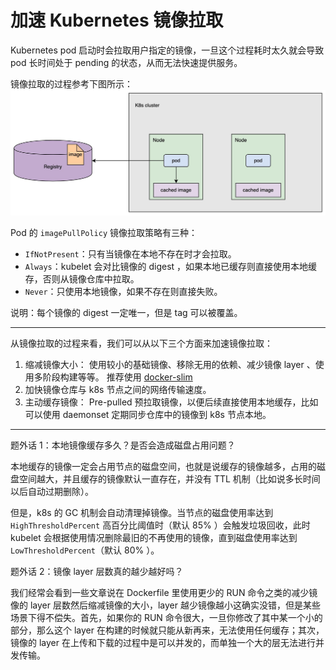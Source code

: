 # 加速 Kubernetes 镜像拉取

Kubernetes pod 启动时会拉取用户指定的镜像，一旦这个过程耗时太久就会导致 pod 长时间处于 pending 的状态，从而无法快速提供服务。

镜像拉取的过程参考下图所示：
![k8s image pull](https://raw.githubusercontent.com/RifeWang/images/master/k8s/k8s-image-pull.jpg)

Pod 的 `imagePullPolicy` 镜像拉取策略有三种：
- `IfNotPresent`：只有当镜像在本地不存在时才会拉取。
- `Always`：kubelet 会对比镜像的 digest ，如果本地已缓存则直接使用本地缓存，否则从镜像仓库中拉取。
- `Never`：只使用本地镜像，如果不存在则直接失败。

说明：每个镜像的 digest 一定唯一，但是 tag 可以被覆盖。

---

从镜像拉取的过程来看，我们可以从以下三个方面来加速镜像拉取：
1. 缩减镜像大小：
    使用较小的基础镜像、移除无用的依赖、减少镜像 layer 、使用多阶段构建等等。
    推荐使用 [docker-slim](https://github.com/docker-slim/docker-slim)
1. 加快镜像仓库与 k8s 节点之间的网络传输速度。
1. 主动缓存镜像：
    Pre-pulled 预拉取镜像，以便后续直接使用本地缓存，比如可以使用 daemonset 定期同步仓库中的镜像到 k8s 节点本地。

---

题外话 1：本地镜像缓存多久？是否会造成磁盘占用问题？

本地缓存的镜像一定会占用节点的磁盘空间，也就是说缓存的镜像越多，占用的磁盘空间越大，并且缓存的镜像默认一直存在，并没有 TTL 机制（比如说多长时间以后自动过期删除）。

但是，k8s 的 GC 机制会自动清理掉镜像。当节点的磁盘使用率达到 `HighThresholdPercent` 高百分比阈值时（默认 85% ）会触发垃圾回收，此时 kubelet 会根据使用情况删除最旧的不再使用的镜像，直到磁盘使用率达到 `LowThresholdPercent`（默认 80% ）。


题外话 2：镜像 layer 层数真的越少越好吗？

我们经常会看到一些文章说在 Dockerfile 里使用更少的 RUN 命令之类的减少镜像的 layer 层数然后缩减镜像的大小，layer 越少镜像越小这确实没错，但是某些场景下得不偿失。首先，如果你的 RUN 命令很大，一旦你修改了其中某一个小的部分，那么这个 layer 在构建的时候就只能从新再来，无法使用任何缓存；其次，镜像的 layer 在上传和下载的过程中是可以并发的，而单独一个大的层无法进行并发传输。